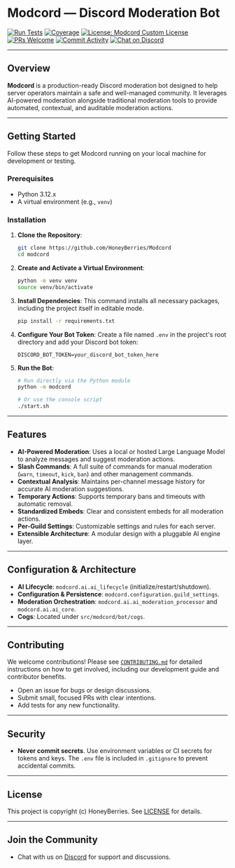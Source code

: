 # Modcord — Discord Moderation Bot

[![Run Tests](https://github.com/HoneyBerries/Modcord/actions/workflows/tests.yaml/badge.svg)](https://github.com/HoneyBerries/Modcord/actions/workflows/tests.yaml)
[![Coverage](https://codecov.io/gh/HoneyBerries/Modcord/branch/main/graph/badge.svg?token=YOUR_CODECOV_TOKEN)](https://codecov.io/gh/HoneyBerries/Modcord)
[![License: Modcord Custom License](https://img.shields.io/badge/license-Modcord%20Custom%20License-blue.svg)](LICENSE.md)
[![PRs Welcome](https://img.shields.io/badge/PRs-Welcome-brightgreen.svg)](CONTRIBUTING.md)
[![Commit Activity](https://img.shields.io/github/commit-activity/m/honeyberries/modcord)](https://github.com/honeyberries/modcord/commits)
[![Chat on Discord](https://img.shields.io/badge/chat-on%20Discord-5865F2.svg)](https://discord.gg/c354AX236r)

---

## Overview

**Modcord** is a production-ready Discord moderation bot designed to help server operators maintain a safe and well-managed community. It leverages AI-powered moderation alongside traditional moderation tools to provide automated, contextual, and auditable moderation actions.

---

## Getting Started

Follow these steps to get Modcord running on your local machine for development or testing.

### Prerequisites

- Python 3.12.x
- A virtual environment (e.g., `venv`)

### Installation

1.  **Clone the Repository**:
    ```bash
    git clone https://github.com/HoneyBerries/Modcord
    cd modcord
    ```

2.  **Create and Activate a Virtual Environment**:
    ```bash
    python -m venv venv
    source venv/bin/activate
    ```

3.  **Install Dependencies**:
    This command installs all necessary packages, including the project itself in editable mode.
    ```bash
    pip install -r requirements.txt
    ```

4.  **Configure Your Bot Token**:
    Create a file named `.env` in the project's root directory and add your Discord bot token:
    ```
    DISCORD_BOT_TOKEN=your_discord_bot_token_here
    ```

5.  **Run the Bot**:
    ```bash
    # Run directly via the Python module
    python -m modcord

    # Or use the console script
    ./start.sh
    ```

---

## Features

- **AI-Powered Moderation**: Uses a local or hosted Large Language Model to analyze messages and suggest moderation actions.
- **Slash Commands**: A full suite of commands for manual moderation (`warn`, `timeout`, `kick`, `ban`) and other management commands.
- **Contextual Analysis**: Maintains per-channel message history for accurate AI moderation suggestions.
- **Temporary Actions**: Supports temporary bans and timeouts with automatic removal.
- **Standardized Embeds**: Clear and consistent embeds for all moderation actions.
- **Per-Guild Settings**: Customizable settings and rules for each server.
- **Extensible Architecture**: A modular design with a pluggable AI engine layer.

---

## Configuration & Architecture

- **AI Lifecycle**: `modcord.ai.ai_lifecycle` (initialize/restart/shutdown).
- **Configuration & Persistence**: `modcord.configuration.guild_settings`.
- **Moderation Orchestration**: `modcord.ai.ai_moderation_processor` and `modcord.ai.ai_core`.
- **Cogs**: Located under `src/modcord/bot/cogs`.

---

## Contributing

We welcome contributions! Please see [`CONTRIBUTING.md`](CONTRIBUTING.md) for detailed instructions on how to get involved, including our development guide and contributor benefits.

- Open an issue for bugs or design discussions.
- Submit small, focused PRs with clear intentions.
- Add tests for any new functionality.

---

## Security

- **Never commit secrets**. Use environment variables or CI secrets for tokens and keys. The `.env` file is included in `.gitignore` to prevent accidental commits.

---

## License

This project is copyright (c) HoneyBerries. See [LICENSE](LICENSE.md) for details.

---

## Join the Community

- Chat with us on [Discord](https://discord.gg/c354AX236r) for support and discussions.